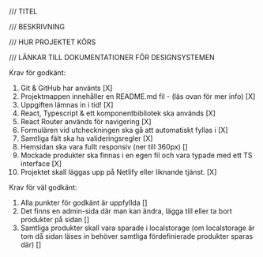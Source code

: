 /// TITEL

/// BESKRIVNING

/// HUR PROJEKTET KÖRS

/// LÄNKAR TILL DOKUMENTATIONER FÖR DESIGNSYSTEMEN

Krav för godkänt:

1. Git & GitHub har använts [X]
2. Projektmappen innehåller en README.md fil - (läs ovan för mer info) [X]
3. Uppgiften lämnas in i tid! [X]
4. React, Typescript & ett komponentbibliotek ska används [X]
5. React Router används för navigering [X]
6. Formulären vid utcheckningen ska gå att automatiskt fyllas i [X]
7. Samtliga fält ska ha valideringsregler [X]
8. Hemsidan ska vara fullt responsiv (ner till 360px) []
9. Mockade produkter ska finnas i en egen fil och vara typade med ett TS interface [X]
10. Projektet skall läggas upp på Netlify eller liknande tjänst. [X]

Krav för väl godkänt:

1. Alla punkter för godkänt är uppfyllda []
2. Det finns en admin-sida där man kan ändra, lägga till eller ta bort produkter på sidan []
3. Samtliga produkter skall vara sparade i localstorage (om localstorage är tom då sidan läses in behöver samtliga fördefinierade produkter sparas där) []

